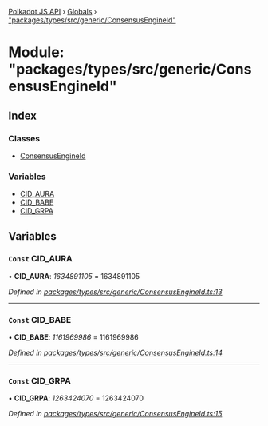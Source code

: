 [Polkadot JS API](../README.md) › [Globals](../globals.md) › ["packages/types/src/generic/ConsensusEngineId"](_packages_types_src_generic_consensusengineid_.md)

# Module: "packages/types/src/generic/ConsensusEngineId"

## Index

### Classes

* [ConsensusEngineId](../classes/_packages_types_src_generic_consensusengineid_.consensusengineid.md)

### Variables

* [CID_AURA](_packages_types_src_generic_consensusengineid_.md#const-cid_aura)
* [CID_BABE](_packages_types_src_generic_consensusengineid_.md#const-cid_babe)
* [CID_GRPA](_packages_types_src_generic_consensusengineid_.md#const-cid_grpa)

## Variables

### `Const` CID_AURA

• **CID_AURA**: *1634891105* = 1634891105

*Defined in [packages/types/src/generic/ConsensusEngineId.ts:13](https://github.com/polkadot-js/api/blob/2f78329738/packages/types/src/generic/ConsensusEngineId.ts#L13)*

___

### `Const` CID_BABE

• **CID_BABE**: *1161969986* = 1161969986

*Defined in [packages/types/src/generic/ConsensusEngineId.ts:14](https://github.com/polkadot-js/api/blob/2f78329738/packages/types/src/generic/ConsensusEngineId.ts#L14)*

___

### `Const` CID_GRPA

• **CID_GRPA**: *1263424070* = 1263424070

*Defined in [packages/types/src/generic/ConsensusEngineId.ts:15](https://github.com/polkadot-js/api/blob/2f78329738/packages/types/src/generic/ConsensusEngineId.ts#L15)*
